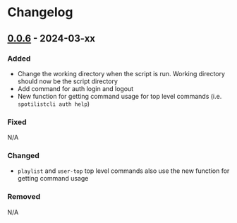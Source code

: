# Changelog

## [0.0.6] - 2024-03-xx

### Added
- Change the working directory when the script is run. Working directory should now be the script directory
- Add command for auth login and logout
- New function for getting command usage for top level commands (i.e. `spotilistcli auth help`)

### Fixed
N/A

### Changed
- `playlist` and `user-top` top level commands also use the new function for getting command usage

### Removed
N/A


[0.0.6]: https://github.com/amieldelatorre/spotilistcli/compare/0.0.5...0.0.6